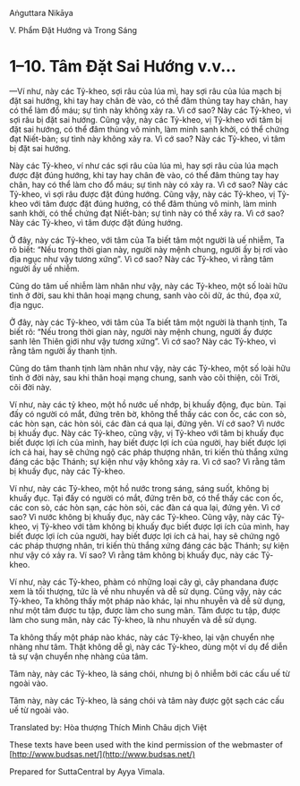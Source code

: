 Aṅguttara Nikāya

V. Phẩm Ðặt Hướng và Trong Sáng

# 1–10. Tâm Ðặt Sai Hướng v.v...

—Ví như, này các Tỷ-kheo, sợi râu của lúa mì, hay sợi râu của lúa mạch bị đặt sai hướng, khi tay hay chân đè vào, có thể đâm thủng tay hay chân, hay có thể làm đổ máu; sự tình này không xảy ra. Vì cớ sao? Này các Tỷ-kheo, vì sợi râu bị đặt sai hướng. Cũng vậy, này các Tỷ-kheo, vị Tỷ-kheo với tâm bị đặt sai hướng, có thể đâm thủng vô minh, làm minh sanh khởi, có thể chứng đạt Niết-bàn; sự tình này không xảy ra. Vì cớ sao? Này các Tỷ-kheo, vì tâm bị đặt sai hướng.

Này các Tỷ-kheo, ví như các sợi râu của lúa mì, hay sợi râu của lúa mạch được đặt đúng hướng, khi tay hay chân đè vào, có thể đâm thủng tay hay chân, hay có thể làm cho đổ máu; sự tình này có xảy ra. Vì cớ sao? Này các Tỷ-kheo, vì sợi râu được đặt đúng hướng. Cũng vậy, này các Tỷ-kheo, vị Tỷ-kheo với tâm được đặt đúng hướng, có thể đâm thủng vô minh, làm minh sanh khởi, có thể chứng đạt Niết-bàn; sự tình này có thể xảy ra. Vì cớ sao? Này các Tỷ-kheo, vì tâm được đặt đúng hướng.

Ở đây, này các Tỷ-kheo, với tâm của Ta biết tâm một người là uế nhiễm, Ta rõ biết: “Nếu trong thời gian này, người này mệnh chung, người ấy bị rơi vào địa ngục như vậy tương xứng”. Vì cớ sao? Này các Tỷ-kheo, vì rằng tâm người ấy uế nhiễm.

Cũng do tâm uế nhiễm làm nhân như vậy, này các Tỷ-kheo, một số loài hữu tình ở đời, sau khi thân hoại mạng chung, sanh vào cõi dữ, ác thú, đọa xứ, địa ngục.

Ở đây, này các Tỷ-kheo, với tâm của Ta biết tâm một người là thanh tịnh, Ta biết rõ: “Nếu trong thời gian này, người này mệnh chung, người ấy được sanh lên Thiên giới như vậy tương xứng”. Vì cớ sao? Này các Tỷ-kheo, vì rằng tâm người ấy thanh tịnh.

Cũng do tâm thanh tịnh làm nhân như vậy, này các Tỷ-kheo, một số loài hữu tình ở đời này, sau khi thân hoại mạng chung, sanh vào cõi thiện, cõi Trời, cõi đời này.

Ví như, này các tỷ kheo, một hồ nước uế nhớp, bị khuấy động, đục bùn. Tại đấy có người có mắt, đứng trên bờ, không thể thấy các con ốc, các con sò, các hòn sạn, các hòn sỏi, các đàn cá qua lại, đứng yên. Ví cớ sao? Vì nước bị khuấy đục. Này các Tỷ-kheo, cũng vậy, vị Tỷ-kheo với tâm bị khuấy đục biết được lợi ích của mình, hay biết được lợi ích của người, hay biết được lợi ích cả hai, hay sẽ chứng ngộ các pháp thượng nhân, tri kiến thù thắng xứng đáng các bậc Thánh; sự kiện như vậy không xảy ra. Vì cớ sao? Vì rằng tâm bị khuấy đục, này các Tỷ-kheo.

Ví như, này các Tỷ-kheo, một hồ nước trong sáng, sáng suốt, không bị khuấy đục. Tại đấy có người có mắt, đứng trên bờ, có thể thấy các con ốc, các con sò, các hòn sạn, các hòn sỏi, các đàn cá qua lại, đứng yên. Vì cớ sao? Vì nước không bị khuấy đục, này các Tỷ-kheo. Cũng vậy, này các Tỷ-kheo, vị Tỷ-kheo với tâm không bị khuấy đục biết được lợi ích của mình, hay biết được lợi ích của người, hay biết được lợi ích cả hai, hay sẽ chứng ngộ các pháp thượng nhân, tri kiến thù thắng xứng đáng các bậc Thánh; sự kiện như vậy có xảy ra. Ví sao? Vì rằng tâm không bị khuấy đục, này các Tỷ-kheo.

Ví như, này các Tỷ-kheo, phàm có những loại cây gì, cây phandana được xem là tối thượng, tức là về nhu nhuyến và dễ sử dụng. Cũng vậy, này các Tỷ-kheo, Ta không thấy một pháp nào khác, lại nhu nhuyễn và dễ sử dụng, như một tâm được tu tập, được làm cho sung mãn. Tâm được tu tập, được làm cho sung mãn, này các Tỷ-kheo, là nhu nhuyến và dễ sử dụng.

Ta không thấy một pháp nào khác, này các Tỷ-kheo, lại vận chuyển nhẹ nhàng như tâm. Thật không dễ gì, này các Tỷ-kheo, dùng một ví dụ để diễn tả sự vận chuyển nhẹ nhàng của tâm.

Tâm này, này các Tỷ-kheo, là sáng chói, nhưng bị ô nhiễm bởi các cấu uế từ ngoài vào.

Tâm này, này các Tỷ-kheo, là sáng chói và tâm này được gột sạch các cấu uế từ ngoài vào.

Translated by: Hòa thượng Thích Minh Châu dịch Việt

These texts have been used with the kind permission of the webmaster of [http://www.budsas.net/](http://www.budsas.net/)

Prepared for SuttaCentral by Ayya Vimala.